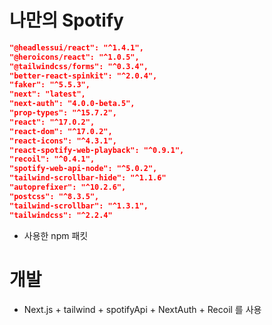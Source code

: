 # 나만의 Spotify

```json
"@headlessui/react": "^1.4.1",
"@heroicons/react": "^1.0.5",
"@tailwindcss/forms": "^0.3.4",
"better-react-spinkit": "^2.0.4",
"faker": "^5.5.3",
"next": "latest",
"next-auth": "4.0.0-beta.5",
"prop-types": "^15.7.2",
"react": "^17.0.2",
"react-dom": "^17.0.2",
"react-icons": "^4.3.1",
"react-spotify-web-playback": "^0.9.1",
"recoil": "^0.4.1",
"spotify-web-api-node": "^5.0.2",
"tailwind-scrollbar-hide": "^1.1.6"
"autoprefixer": "^10.2.6",
"postcss": "^8.3.5",
"tailwind-scrollbar": "^1.3.1",
"tailwindcss": "^2.2.4"
```

+ 사용한 npm 패킷

# 개발
+ Next.js + tailwind + spotifyApi + NextAuth + Recoil 를 사용